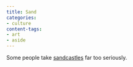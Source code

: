 ```yaml
---
title: Sand
categories:
- culture
content-tags:
- art
- aside
---
```


Some people take [sandcastles][1] far too seriously.

   [1]: http://www.harrisand.org/
